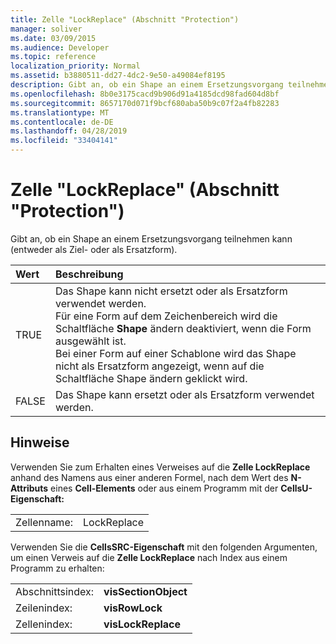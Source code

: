 ```yaml
---
title: Zelle "LockReplace" (Abschnitt "Protection")
manager: soliver
ms.date: 03/09/2015
ms.audience: Developer
ms.topic: reference
localization_priority: Normal
ms.assetid: b3880511-dd27-4dc2-9e50-a49084ef8195
description: Gibt an, ob ein Shape an einem Ersetzungsvorgang teilnehmen kann (entweder als Ziel- oder als Ersatzform).
ms.openlocfilehash: 8b0e3175cacd9b906d91a4185dcd98fad604d8bf
ms.sourcegitcommit: 8657170d071f9bcf680aba50b9c07f2a4fb82283
ms.translationtype: MT
ms.contentlocale: de-DE
ms.lasthandoff: 04/28/2019
ms.locfileid: "33404141"
---
```

# <a name="lockreplace-cell-protection-section"></a>Zelle "LockReplace" (Abschnitt "Protection")

Gibt an, ob ein Shape an einem Ersetzungsvorgang teilnehmen kann (entweder als Ziel- oder als Ersatzform). 
  
|**Wert**|**Beschreibung**|
|:-----|:-----|
|TRUE  <br/> |Das Shape kann nicht ersetzt oder als Ersatzform verwendet werden.  <br/> Für eine Form auf dem Zeichenbereich wird die Schaltfläche **Shape** ändern deaktiviert, wenn die Form ausgewählt ist.  <br/> Bei einer Form auf einer Schablone wird das Shape nicht  als Ersatzform angezeigt, wenn auf die Schaltfläche Shape ändern geklickt wird.  <br/> |
|FALSE  <br/> |Das Shape kann ersetzt oder als Ersatzform verwendet werden.  <br/> |
   
## <a name="remarks"></a>Hinweise

Verwenden Sie zum Erhalten eines Verweises auf die **Zelle LockReplace** anhand des Namens aus einer anderen Formel, nach dem Wert des **N-Attributs** eines **Cell-Elements** oder aus einem Programm mit der **CellsU-Eigenschaft:** 
  
|||
|:-----|:-----|
| Zellenname:  <br/> | LockReplace  <br/> |
   
Verwenden Sie die **CellsSRC-Eigenschaft** mit den folgenden Argumenten, um einen Verweis auf die **Zelle LockReplace** nach Index aus einem Programm zu erhalten: 
  
|||
|:-----|:-----|
| Abschnittsindex:  <br/> |**visSectionObject** <br/> |
| Zeilenindex:  <br/> |**visRowLock** <br/> |
| Zellenindex:  <br/> |**visLockReplace** <br/> |
   

